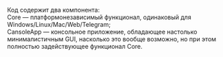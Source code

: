 Код содержит два компонента:  
Core — платформонезависимый функционал, одинаковый для Windows/Linux/Mac/Web/Telegram;  
CansoleApp — консольное приложение, обладающее настолько минималистичным GUI, насколько это вообще возможно, но при этом полностью задействующее функционал Core.  
